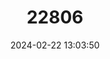 ---
title: "22806"
category: "Uromys rex"
draft: false
date: 2024-02-22 13:03:50
languages:
  English: ["King Uromys", "King Rat"]
---